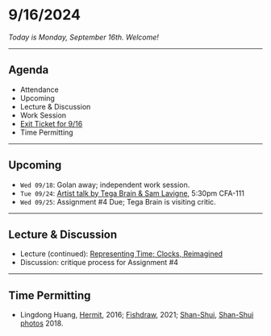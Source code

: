 # 9/16/2024

*Today is Monday, September 16th. Welcome!*

---
## Agenda

* Attendance
* Upcoming
* Lecture & Discussion
* Work Session
* [Exit Ticket for 9/16](https://forms.gle/gp1jYTzw4ZEMK1599)
* Time Permitting

---
## Upcoming

* `Wed 09/18`: Golan away; independent work session.
* `Tue 09/24`: [Artist talk by Tega Brain & Sam Lavigne](https://studioforcreativeinquiry.org/events/brain-lavigne), 5:30pm CFA-111
* `Wed 09/25`: Assignment #4 Due; Tega Brain is visiting critic.

---

## Lecture & Discussion

* Lecture (continued): [Representing Time; Clocks, Reimagined](https://github.com/golanlevin/lectures/tree/master/lecture_clock)
* Discussion: critique process for Assignment #4

---

## Time Permitting

* Lingdong Huang, [Hermit](https://www.youtube.com/watch?v=mPYeTJd8klQ), 2016; [Fishdraw](https://fishdraw.glitch.me/), 2021; [Shan-Shui](http://shan-shui-inf.lingdong.works/), [Shan-Shui photos](https://flickr.com/photos/creativeinquiry/albums/72157673905317117/) 2018.
